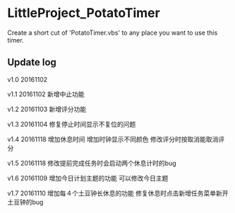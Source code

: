 # LittleProject_PotatoTimer
Create a short cut of 'PotatoTimer.vbs' to any place you want to use this timer.

## Update log
v1.0 20161102

v1.1 20161102
新增中止功能

v1.2 20161103
新增评分功能

v1.3 20161104
修复停止时间显示不复位的问题

v1.4 20161118
增加休息时间
增加时钟显示不同颜色
修改评分时按取消能取消评分

v1.5 20161118
修改提前完成任务时会启动两个休息计时的bug

v1.6 20161109
增加今日计划主题的功能
可以修改今日主题

v1.7 20161110
增加每４个土豆钟长休息的功能
修复休息时点击新增任务菜单新开土豆钟的bug